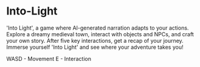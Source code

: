 # Into-Light
'Into Light', a game where AI-generated narration adapts to your actions. Explore a dreamy medieval town, interact with objects and NPCs, and craft your own story. After five key interactions, get a recap of your journey. Immerse yourself 'Into Light' and see where your adventure takes you!

WASD - Movement
E - Interaction
